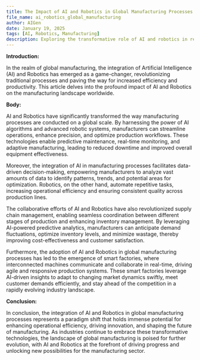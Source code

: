 ```yaml
---
title: The Impact of AI and Robotics in Global Manufacturing Processes
file_name: ai_robotics_global_manufacturing
author: AIGen
date: January 19, 2025
tags: [AI, Robotics, Manufacturing]
description: Exploring the transformative role of AI and robotics in revolutionizing global manufacturing processes.
---
```


**Introduction:**

In the realm of global manufacturing, the integration of Artificial Intelligence (AI) and Robotics has emerged as a game-changer, revolutionizing traditional processes and paving the way for increased efficiency and productivity. This article delves into the profound impact of AI and Robotics on the manufacturing landscape worldwide.

**Body:**

AI and Robotics have significantly transformed the way manufacturing processes are conducted on a global scale. By harnessing the power of AI algorithms and advanced robotic systems, manufacturers can streamline operations, enhance precision, and optimize production workflows. These technologies enable predictive maintenance, real-time monitoring, and adaptive manufacturing, leading to reduced downtime and improved overall equipment effectiveness.

Moreover, the integration of AI in manufacturing processes facilitates data-driven decision-making, empowering manufacturers to analyze vast amounts of data to identify patterns, trends, and potential areas for optimization. Robotics, on the other hand, automate repetitive tasks, increasing operational efficiency and ensuring consistent quality across production lines.

The collaborative efforts of AI and Robotics have also revolutionized supply chain management, enabling seamless coordination between different stages of production and enhancing inventory management. By leveraging AI-powered predictive analytics, manufacturers can anticipate demand fluctuations, optimize inventory levels, and minimize wastage, thereby improving cost-effectiveness and customer satisfaction.

Furthermore, the adoption of AI and Robotics in global manufacturing processes has led to the emergence of smart factories, where interconnected machines communicate and collaborate in real-time, driving agile and responsive production systems. These smart factories leverage AI-driven insights to adapt to changing market dynamics swiftly, meet customer demands efficiently, and stay ahead of the competition in a rapidly evolving industry landscape.

**Conclusion:**

In conclusion, the integration of AI and Robotics in global manufacturing processes represents a paradigm shift that holds immense potential for enhancing operational efficiency, driving innovation, and shaping the future of manufacturing. As industries continue to embrace these transformative technologies, the landscape of global manufacturing is poised for further evolution, with AI and Robotics at the forefront of driving progress and unlocking new possibilities for the manufacturing sector.